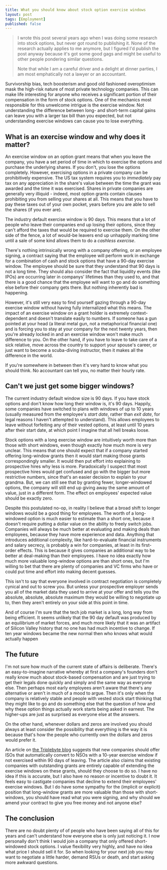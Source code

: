 ```yaml
---
title: What you should know about stock option exercise windows
layout: post
tags: [Employment]
published: false
---
```

> I wrote this post several years ago when I was doing some research into stock options, but never got round to publishing it. None of the research actually applies to me anymore, but I figured I'd publish the post anyway because it's got some good gags and might be useful to other people pondering similar questions.
>
> Note that while I am a careful driver and a delight at dinner parties, I am most emphatically not a lawyer or an accountant.

Survivorship bias, tech boosterism and good old fashioned overoptimism mask the high-risk nature of most private technology companies. This can make life interesting for anyone who receives a significant portion of their compensation in the form of stock options. One of the mechanics most responsible for this unwelcome intrigue is the exercise window. Not understanding the difference between long- and short-term capital gains can leave you with a larger tax bill than you expected, but not understanding exercise windows can cause you to lose everything.

## What is an exercise window and why does it matter?

An exercise window on an option grant means that when you leave the company, you have a set period of time in which to exercise the options and purchase the underlying shares. If you don't, you lose the options completely. However, exercising options in a private company can be prohibitively expensive. The US tax system requires you to *immediately* pay tax on any appreciation in the share's value between the time the grant was awarded and the time it was exercised. Shares in private companies are generally very illiquid - indeed, most option grants contain clauses prohibiting you from selling your shares at all. This means that you have to pay these taxes out of your own pocket, years before you are able to sell the shares (if you ever are).

The industry default exercise window is 90 days. This means that a lot of people who leave their companies end up losing their options, since they can't afford the taxes that would be required to exercise them. On the other side of the fence, a lot of would-be leavers end up unhappily marking time until a sale of some kind allows them to do a *cashless exercise*.

There's nothing intrinsically wrong with a company offering, or an employee signing, a contract saying that the employee will perform work in exchange for a combination of cash and stock options that have a 90-day exercise window. The employee should be sure that they understand that 90 days is not a long time. They should also consider the fact that liquidity events (like IPOs) are occurring later in companys' lifetimes than they used to, and that there is a good chance that the employee will want to go and do something else before their company gets there. But nothing inherently bad is happening.

However, it's still very easy to find yourself gazing through a 90-day exercise window without having fully internalized what this means. The impact of an exercise window on a grant holder is extremely context-dependent and doesn't translate easily to numbers. If someone has a gun pointed at your head (a literal metal gun, not a metaphorical financial one) and is forcing you to stay at your company for the next twenty years, then you're already locked in and an exercise window won't make much difference to you. On the other hand, if you have to leave to take care of a sick relative, move across the country to support your spouse's career, or just want to become a scuba-diving instructor, then it makes all the difference in the world.

If you're somewhere in between then it's very hard to know what you should think. No accountant can tell you, no matter their hourly rate.

## Can't we just get some bigger windows?

The current industry default window size is 90 days. If you have stock options and don't know how long their window is, it's 90 days. Happily, some companies have switched to plans with windows of up to 10 years (usually measured from the employee's *start date*, rather than *exit date*, for legal reasons I haven't attempted to understand). This allows employees to leave without forfeiting any of their vested options, at least until 10 years after their start date, at which point I imagine that all hell breaks loose.

Stock options with a long exercise window are intuitively worth more than those with short windows, even though exactly how much more is very unclear. This means that one should expect that if a company started offering long-window grants then it would start making those grants correspondingly smaller. It would then put effort into explaining to prospective hires why less is more. Paradoxically I suspect that most prospective hires would get confused and go with the bigger but more restrictive numbers, since that's an easier decision to explain to your grandma. But, we can still see that by granting fewer, longer-windowed options, the company will still end up giving away the same amount of value, just in a different form. The effect on employees' expected value should be exactly zero.

Despite this postulated no-op, in reality I believe that a broad shift to longer windows would be a good thing for employees. The worth of a long-windowed option is much easier to estimate than a short one, because it doesn't require putting a dollar value on the ability to freely switch jobs. Companies will always be much better at evaluating and making deals than employees, because they have more experience and data. Anything that introduces additional complexity, like hard-to-evaluate financial instruments and salary secrecy, is probably a win for companies, at least in its first-order effects. This is because it gives companies an additional way to be better at deal-making than their employees. I have no idea exactly how much more valuable long-window options are than short ones, but I'm willing to bet that there are plenty of companies and VC firms who have or could put time and effort into making decent guesses.

This isn't to say that everyone involved in contract negotiation is completely cynical and out to screw you. But unless your prospective employer sends you all of the market data they used to arrive at your offer and tells you the absolute, absolute, absolute maximum they would be willing to negotiate up to, then they aren't entirely on your side at this point in time.

And of course I'm sure that the tech job market is a long, long way from being efficient. It seems unlikely that the 90 day default was produced by an equilibrium of market forces, and much more likely that it was an artifact of Silicon Valley history that no one has had much incentive to change. If ten year windows became the new normal then who knows what would actually happen

## The future

I'm not sure how much of the current state of affairs is deliberate. There's an easy-to-imagine narrative whereby at first a company's founders don't really know much about stock-based compensation and are just trying to get their legals done quickly and simply and the same way as everyone else. Then perhaps most early employees aren't aware that there's any alternative or aren't in much of a mood to argue. Then it's only when the company is relatively stable and people with vested stock start thinking that they might like to go and do something else that the question of how and why these option things actually work starts being asked in earnest. The higher-ups are just as surprised as everyone else at the answers.

On the other hand, whenever dollars and zeros are involved you should always at least consider the possibility that everything is the way it is because that's how the people who currently own the dollars and zeros would prefer it.

An article on [the Triplebyte blog](https://triplebyte.com/blog/extending-stock-option-exercise-window-guide) suggests that new companies should offer ISOs that automatically convert to NSOs with a 10-year exercise window if not exercised within 90 days of leaving. The article also claims that existing companies with outstanding grants are entirely capable of extending the exercise windows on these grants, should they choose to do so. I have no idea if this is accurate, but I also have no reason or incentive to doubt it. It feels easy to castigate companies that decline to extend their employees' exercise windows. But I do have some sympathy for the (implicit or explicit) position that long-window grants are more valuable than those with short-windows, you should have read what you were signing, and why should we amend your contract to give you free money and not anyone else?

## The conclusion

There are no doubt plenty of of people who have been saying all of this for years and can't understand how everyone else is only just noticing it. I now personally don't think I would join a company that only offered short-windowed stock options. I value flexibility very highly, and have no idea what price I should sell it for. So when looking for your next job you may want to negotiate a little harder, demand RSUs or death, and start asking more awkward questions.

